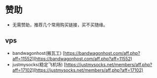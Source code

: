 # 赞助
* 无需赞助，推荐几个常用购买链接，买不买随缘。
## vps
* bandwagonhost(搬瓦工) [https://bandwagonhost.com/aff.php?aff=11552](https://bandwagonhost.com/aff.php?aff=11552)  
* justmysocks(稳定飞机场) [https://justmysocks.net/members/aff.php?aff=17102](https://justmysocks.net/members/aff.php?aff=17102)



